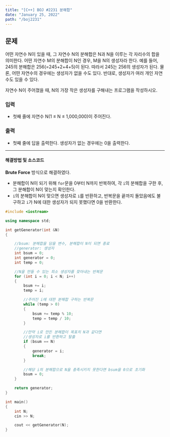 ```yaml
---
title: "[C++] BOJ #2231 분해합"
date: "January 25, 2022"
path: "/boj2231"
---
```


## 문제

어떤 자연수 N이 있을 때, 그 자연수 N의 분해합은 N과 N을 이루는 각 자리수의 합을 의미한다. 어떤 자연수 M의 분해합이 N인 경우, M을 N의 생성자라 한다. 예를 들어, 245의 분해합은 256(=245+2+4+5)이 된다. 따라서 245는 256의 생성자가 된다. 물론, 어떤 자연수의 경우에는 생성자가 없을 수도 있다. 반대로, 생성자가 여러 개인 자연수도 있을 수 있다.

자연수 N이 주어졌을 때, N의 가장 작은 생성자를 구해내는 프로그램을 작성하시오.

### 입력

- 첫째 줄에 자연수 N(1 ≤ N ≤ 1,000,000)이 주어진다.

### 출력

- 첫째 줄에 답을 출력한다. 생성자가 없는 경우에는 0을 출력한다.

<hr />

#### 해결방법 및 소스코드

**Brute Force** 방식으로 해결하였다.

- 분해합이 N이 되기 위해 `for`문을 0부터 N까지 반복하여, 각 `i`의 분해합을 구한 후, 그 분해합이 N이 맞는지 확인한다.
- `i`의 분해합이 N이 맞으면 생성자로 `i`를 반환하고, 반복문을 끝까지 돌았음에도 불구하고 `i`가 N에 대한 생성자가 되지 못했다면 0을 반환한다.

```cpp
#include <iostream>

using namespace std;

int getGenerator(int &N)
{

    //bsum: 분해합을 담을 변수, 분해합이 N이 되면 종료
    //generator: 생성자
    int bsum = 0;
    int generator = 0;
    int temp = 0;

    //N을 만들 수 있는 최소 생성자를 찾아내는 반복문
    for (int i = 0; i < N; i++)
    {
        bsum += i;
        temp = i;

        //주어진 i에 대한 분해합 구하는 반복문
        while (temp > 0)
        {
            bsum += temp % 10;
            temp = temp / 10;
        }

        //만약 i로 만든 분해합이 목표치 N과 같다면
        //생성자로 i를 반환하고 탈출
        if (bsum == N)
        {
            generator = i;
            break;
        }

        //해당 i의 분해합으로 N을 충족시키지 못한다면 bsum을 0으로 초기화
        bsum = 0;
    }

    return generator;
}

int main()
{
    int N;
    cin >> N;

    cout << getGenerator(N);
}
```
